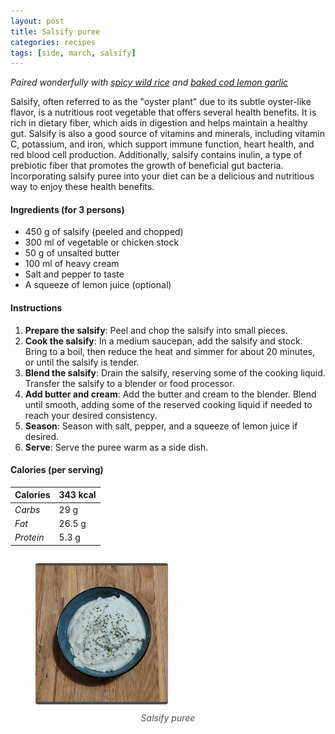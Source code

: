 ```yaml
---
layout: post
title: Salsify puree
categories: recipes
tags: [side, march, salsify]
---
```


*Paired wonderfully with <a href="/recipes/spicy-wild-rice">spicy wild rice</a> and <a href="/recipes/baked-cod-lemon-garlic">baked cod lemon garlic</a>*

Salsify, often referred to as the "oyster plant" due to its subtle oyster-like flavor, is a nutritious root vegetable that offers several health benefits. It is rich in dietary fiber, which aids in digestion and helps maintain a healthy gut. Salsify is also a good source of vitamins and minerals, including vitamin C, potassium, and iron, which support immune function, heart health, and red blood cell production. Additionally, salsify contains inulin, a type of prebiotic fiber that promotes the growth of beneficial gut bacteria. Incorporating salsify puree into your diet can be a delicious and nutritious way to enjoy these health benefits.

#### Ingredients (for 3 persons)
- 450 g of salsify (peeled and chopped)
- 300 ml of vegetable or chicken stock
- 50 g of unsalted butter
- 100 ml of heavy cream
- Salt and pepper to taste
- A squeeze of lemon juice (optional)

#### Instructions

1. **Prepare the salsify**: Peel and chop the salsify into small pieces.
2. **Cook the salsify**: In a medium saucepan, add the salsify and stock. Bring to a boil, then reduce the heat and simmer for about 20 minutes, or until the salsify is tender.
3. **Blend the salsify**: Drain the salsify, reserving some of the cooking liquid. Transfer the salsify to a blender or food processor.
4. **Add butter and cream**: Add the butter and cream to the blender. Blend until smooth, adding some of the reserved cooking liquid if needed to reach your desired consistency.
5. **Season**: Season with salt, pepper, and a squeeze of lemon juice if desired.
6. **Serve**: Serve the puree warm as a side dish.

#### Calories (per serving)

| **Calories** | 343 kcal |
| ----------- | ----------- |
| *Carbs* | 29 g |
| *Fat* | 26.5 g |
| *Protein* | 5.3 g |

<div style="display: flex; align-items:center; justify-content: center">
<figure>
    <img src="/assets/2025-03-01-salsify-puree/salsify-puree.jpg" alt="description" style="width:50%; margin: 0 auto; border-bottom: 4px solid #4d4d4d;border-top: 4px solid #4d4d4d; border-radius: 4px">
    <figcaption style="margin-top: 10px; color:#4d4d4d; font-style: italic; text-align: center">Salsify puree</figcaption>
</figure>
</div>